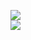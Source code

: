 [![](https://img.shields.io/badge/Made%20With-Github%20Spray-lightgrey.svg?style=for-the-badge&logo=github)](https://github.com/Annihil/github-spray#12868)  
[![](https://i.imgur.com/2DrTn0Z.gif)](https://github.com/Annihil/github-spray)